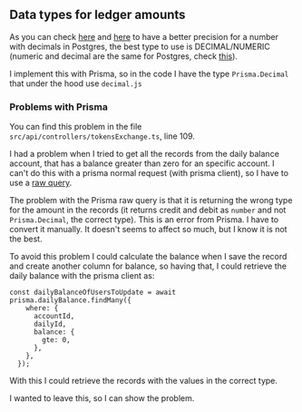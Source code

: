 ## Data types for ledger amounts

As you can check [here](https://prismadb.readthedocs.io/en/latest/data-types/) and [here](https://www.prisma.io/dataguide/postgresql/introduction-to-data-types#numbers-and-numeric-values) to have a better precision for a number with decimals in Postgres, the best type to use is DECIMAL/NUMERIC (numeric and decimal are the same for Postgres, check [this](https://stackoverflow.com/questions/33730538/difference-between-decimal-and-numeric-datatype-in-psql)).

I implement this with Prisma, so in the code I have the type `Prisma.Decimal` that under the hood use `decimal.js`

### Problems with Prisma

You can find this problem in the file `src/api/controllers/tokensExchange.ts`, line 109.

I had a problem when I tried to get all the records from the daily balance account, that has a balance greater than zero for an specific account. I can't do this with a prisma normal request (with prisma client), so I have to use a [raw query](https://www.prisma.io/docs/concepts/components/prisma-client/raw-database-access).

The problem with the Prisma raw query is that it is returning the wrong type for the amount in the records (it returns credit and debit as `number` and not `Prisma.Decimal`, the correct type). This is an error from Prisma. I have to convert it manually. It doesn't seems to affect so much, but I know it is not the best.

To avoid this problem I could calculate the balance when I save the record and create another column for balance, so having that, I could retrieve the daily balance with the prisma client as:

```
const dailyBalanceOfUsersToUpdate = await prisma.dailyBalance.findMany({
    where: {
      accountId,
      dailyId,
      balance: {
        gte: 0,
      },
    },
  });
```

With this I could retrieve the records with the values in the correct type.

I wanted to leave this, so I can show the problem.
